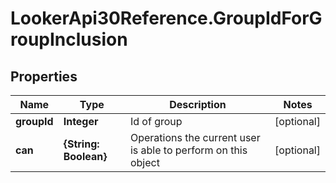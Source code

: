 # LookerApi30Reference.GroupIdForGroupInclusion

## Properties
Name | Type | Description | Notes
------------ | ------------- | ------------- | -------------
**groupId** | **Integer** | Id of group | [optional] 
**can** | **{String: Boolean}** | Operations the current user is able to perform on this object | [optional] 


